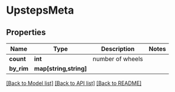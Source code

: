# UpstepsMeta

## Properties
Name | Type | Description | Notes
------------ | ------------- | ------------- | -------------
**count** | **int** | number of wheels | 
**by_rim** | **map[string,string]** |  | 

[[Back to Model list]](../README.md#documentation-for-models) [[Back to API list]](../README.md#documentation-for-api-endpoints) [[Back to README]](../README.md)


